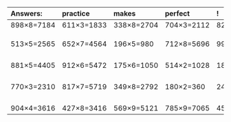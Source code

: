 | Answers: | practice | makes | perfect | ! |
| :--- | :--- | :--- | :--- | :--- |
| 898×8=7184 | 611×3=1833 | 338×8=2704 | 704×3=2112 | 823×5=4115 | 
|   |   |   |   |   | 
|   |   |   |   |   | 
|   |   |   |   |   | 
| 513×5=2565 | 652×7=4564 | 196×5=980 | 712×8=5696 | 995×9=8955 | 
|   |   |   |   |   | 
|   |   |   |   |   | 
|   |   |   |   |   | 
|   |   |   |   |   | 
| 881×5=4405 | 912×6=5472 | 175×6=1050 | 514×2=1028 | 184×2=368 | 
|   |   |   |   |   | 
|   |   |   |   |   | 
|   |   |   |   |   | 
|   |   |   |   |   | 
| 770×3=2310 | 817×7=5719 | 349×8=2792 | 180×2=360 | 245×3=735 | 
|   |   |   |   |   | 
|   |   |   |   |   | 
|   |   |   |   |   | 
|   |   |   |   |   | 
| 904×4=3616 | 427×8=3416 | 569×9=5121 | 785×9=7065 | 454×3=1362 | 
